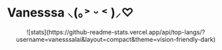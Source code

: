 # Vanesssa ⸜(｡˃ ᵕ ˂ )⸝♡

<div align="center">
![stats](https://github-readme-stats.vercel.app/api/top-langs/?username=vanesssalai&layout=compact&theme=vision-friendly-dark)
</div>

###
